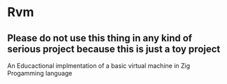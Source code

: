# Rvm

## Please do not use this thing in any kind of serious project because this is just a toy project

An Educactional implmentation of a basic virtual machine in Zig Progamming language
